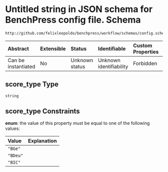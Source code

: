 # Untitled string in JSON schema for BenchPress config file. Schema

```txt
http://github.com/felixleopoldo/benchpress/workflow/schemas/config.schema.json#/definitions/gobnilp/properties/score_type
```



| Abstract            | Extensible | Status         | Identifiable            | Custom Properties | Additional Properties | Access Restrictions | Defined In                                                       |
| :------------------ | :--------- | :------------- | :---------------------- | :---------------- | :-------------------- | :------------------ | :--------------------------------------------------------------- |
| Can be instantiated | No         | Unknown status | Unknown identifiability | Forbidden         | Allowed               | none                | [config.schema.json*](config.schema.json "open original schema") |

## score_type Type

`string`

## score_type Constraints

**enum**: the value of this property must be equal to one of the following values:

| Value    | Explanation |
| :------- | :---------- |
| `"BGe"`  |             |
| `"BDeu"` |             |
| `"BIC"`  |             |
